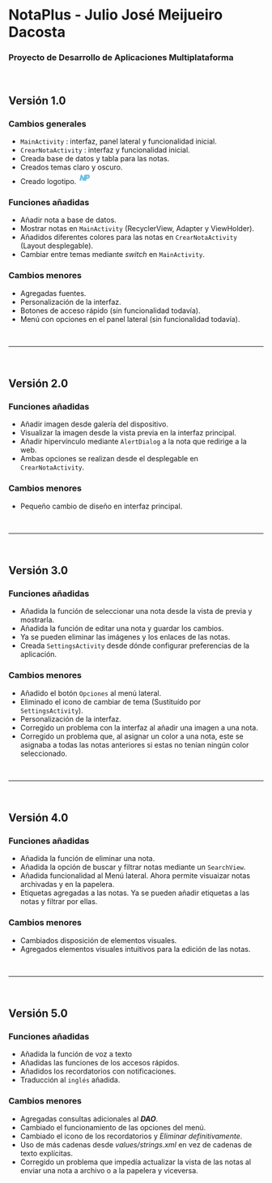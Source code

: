 # NotaPlus - Julio José Meijueiro Dacosta
### Proyecto de Desarrollo de Aplicaciones Multiplataforma

<br>

## Versión 1.0
### Cambios generales

- `MainActivity` : interfaz, panel lateral y funcionalidad inicial.
- `CrearNotaActivity` : interfaz y funcionalidad inicial.
- Creada base de datos y tabla para las notas.
- Creados temas claro y oscuro.
- Creado logotipo. <img src="https://github.com/JJMD1999/NotaPlus/blob/master/app/src/main/ic_icono_app-playstore.png" width="25" height="25">

### Funciones añadidas

- Añadir nota a base de datos.
- Mostrar notas en `MainActivity` (RecyclerView, Adapter y ViewHolder).
- Añadidos diferentes colores para las notas en `CrearNotaActivity` (Layout desplegable).
- Cambiar entre temas mediante _switch_ en `MainActivity`.

### Cambios menores

- Agregadas fuentes.
- Personalización de la interfaz.
- Botones de acceso rápido (sin funcionalidad todavía).
- Menú con opciones en el panel lateral (sin funcionalidad todavía).

<br><hr><br>

## Versión 2.0
### Funciones añadidas

- Añadir imagen desde galería del dispositivo.
- Visualizar la imagen desde la vista previa en la interfaz principal.
- Añadir hipervínculo mediante `AlertDialog` a la nota que redirige a la web.
- Ambas opciones se realizan desde el desplegable en `CrearNotaActivity`.

### Cambios menores

- Pequeño cambio de diseño en interfaz principal.

<br><hr><br>

## Versión 3.0
### Funciones añadidas

- Añadida la función de seleccionar una nota desde la vista de previa y mostrarla.
- Añadida la función de editar una nota y guardar los cambios.
- Ya se pueden eliminar las imágenes y los enlaces de las notas.
- Creada `SettingsActivity` desde dónde configurar preferencias de la aplicación.

### Cambios menores

- Añadido el botón `Opciones` al menú lateral.
- Eliminado el icono de cambiar de tema (Sustituído por `SettingsActivity`).
- Personalización de la interfaz.
- Corregido un problema con la interfaz al añadir una imagen a una nota.
- Corregido un problema que, al asignar un color a una nota, este se asignaba a todas las notas anteriores si estas no tenían ningún color seleccionado.

<br><hr><br>

## Versión 4.0
### Funciones añadidas

- Añadida la función de eliminar una nota.
- Añadida la opción de buscar y filtrar notas mediante un `SearchView`.
- Añadida funcionalidad al Menú lateral. Ahora permite visuaizar notas archivadas y en la papelera.
- Etiquetas agregadas a las notas. Ya se pueden añadir etiquetas a las notas y filtrar por ellas.

### Cambios menores

- Cambiados disposición de elementos visuales.
- Agregados elementos visuales intuitivos para la edición de las notas.

<br><hr><br>

## Versión 5.0
### Funciones añadidas

- Añadida la función de voz a texto
- Añadidas las funciones de los accesos rápidos.
- Añadidos los recordatorios con notificaciones.
- Traducción al `inglés` añadida.

### Cambios menores

- Agregadas consultas adicionales al ***DAO***.
- Cambiado el funcionamiento de las opciones del menú.
- Cambiado el icono de los recordatorios y *Eliminar definitivamente*.
- Uso de más cadenas desde *values/strings.xml* en vez de cadenas de texto explícitas.
- Corregido un problema que impedía actualizar la vista de las notas al enviar una nota a archivo o a la papelera y viceversa.


